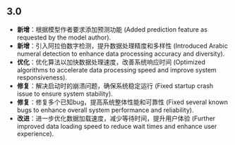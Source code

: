 ## 3.0
- **新增**：根据模型作者要求添加预测功能 (Added prediction feature as requested by the model author).
- **新增**：引入阿拉伯数字检测，提升数据处理精度和多样性 (Introduced Arabic numeral detection to enhance data processing accuracy and diversity).
- **优化**：优化算法以加快数据处理速度，改善系统响应时间 (Optimized algorithms to accelerate data processing speed and improve system responsiveness).
- **修复**：解决启动时的崩溃问题，确保系统稳定运行 (Fixed startup crash issue to ensure system stability).
- **修复**：修复多个已知bug，提高系统整体性能和可靠性 (Fixed several known bugs to enhance overall system performance and reliability).
- **改进**：进一步优化数据加载速度，减少等待时间，提升用户体验 (Further improved data loading speed to reduce wait times and enhance user experience).
